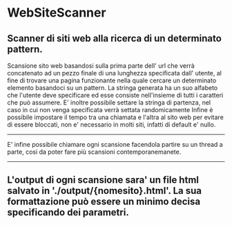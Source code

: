 # WebSiteScanner
Scanner di siti web alla ricerca di un determinato pattern.
-----------------------------------------------------------

Scansione sito web basandosi sulla prima parte dell' url che verrà concatenato ad un pezzo finale di una lunghezza specificata dall' utente, al fine di trovare una pagina funzionante nella quale cercare un determinato elemento basandoci su un pattern.
La stringa generata ha un suo alfabeto che l'utente deve specificare ed esse consiste nell'insieme di tutti i caratteri che può assumere.
E' inoltre possibile settare la stringa di partenza, nel caso in cui non venga specificata verrà settata randomicamente
Infine è possibile impostare il tempo tra una chiamata e l'altra al sito web per evitare di essere bloccati, non e' necessario in molti siti, 
infatti di default e' nullo.

---------------------------------------------------------
E' infine possibile chiamare ogni scansione facendola partire su un thread a parte, cosi da poter fare più scansioni contemporanemanete.

----------------------------------------------------------
L'output di ogni scansione sara' un file html salvato in './output/{nomesito}.html'. La sua formattazione può essere un minimo decisa specificando dei parametri.
-----------------------------------------------------------
